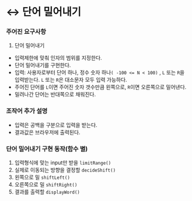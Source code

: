 # ↔️ 단어 밀어내기

### 주어진 요구사항

1. 단어 밀어내기

- 입력제한에 맞춰 인자의 범위를 지정한다.
- 단어 밀어내기를 구현한다.
- 입력: 사용자로부터 단어 하나, 정수 숫자 하나`( -100 <= N < 100)` , `L` 또는 `R`을 입력받는다. `L` 또는 `R`은 대소문자 모두 입력 가능하다.
- 주어진 단어를 `L`이면 주어진 숫자 갯수만큼 왼쪽으로, `R`이면 오른쪽으로 밀어낸다.
- 밀려나간 단어는 반대쪽으로 채워진다.

### 조작어 추가 설명

- 입력은 공백을 구분으로 입력을 받는다.
- 결과값은 브라우저에 출력된다.

### 단어 밀어내기 구현 동작(함수 별)

1. 입력형식에 맞는 input만 받을 `limitRange()`
2. 실제로 이동되는 방향을 결정할 `decideShift()`
3. 왼쪽으로 밀 `shiftLeft()`
4. 오른쪽으로 밀 `shiftRight()`
5. 결과를 출력할 `displayWord()`
